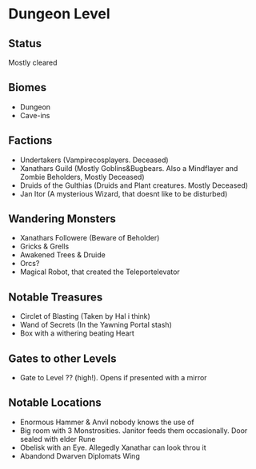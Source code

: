 # Dungeon Level
## Status
Mostly cleared

## Biomes
- Dungeon
- Cave-ins
  
## Factions
- Undertakers (Vampirecosplayers. Deceased)
- Xanathars Guild (Mostly Goblins&Bugbears. Also a Mindflayer and Zombie Beholders, Mostly Deceased)
- Druids of the Gulthias (Druids and Plant creatures. Mostly Deceased)
- Jan Itor (A mysterious Wizard, that doesnt like to be disturbed)

## Wandering Monsters
- Xanathars Followere (Beware of Beholder)
- Gricks & Grells
- Awakened Trees & Druide
- Orcs?
- Magical Robot, that created the Teleportelevator

## Notable Treasures
- Circlet of Blasting (Taken by Hal i think)
- Wand of Secrets (In the Yawning Portal stash)
- Box with a withering beating Heart 

## Gates to other Levels
- Gate to Level ?? (high!). Opens if presented with a mirror

## Notable Locations
- Enormous Hammer & Anvil nobody knows the use of
- Big room with 3 Monstrosities. Janitor feeds them occasionally. Door sealed with elder Rune
- Obelisk with an Eye. Allegedly Xanathar can look throu it
- Abandond Dwarven Diplomats Wing 

